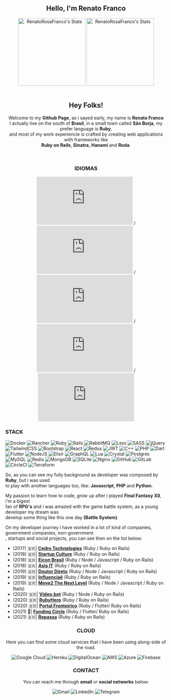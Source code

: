 <div align="center">
  
  ## Hello, I'm Renato Franco
</div>

<div align="center">
   <img height="210em" alt = "RenatoRosaFranco's Stats" src="https://github-readme-streak-stats.herokuapp.com/?user=RenatoRosaFranco&theme=default&hide_border=false"/>
   <img height="210em" alt = "RenatoRosaFranco's Stats" src="https://github-readme-stats.vercel.app/api/top-langs/?username=RenatoRosaFranco&theme=default&show_icons=true&hide_border=false&layout=compact"/>
</div>

<br>

<div align='center'>
  
  ## **Hey Folks!**<br>
  Welcome to my **Github Page**, as i sayed early, my name is **Renato Franco**<br>
  I actually live on the south of **Brasil**, in a small town called **São Borja**, 
  my prefer language is **Ruby**, <br>and most of my work experiencie is crafted by creating 
  web applications with frameworks like<br> **Ruby on Rails**, **Sinatra**, **Hanami** and **Roda**.<br>
</div>

<br>

<div align='center'>
  
  ### **IDIOMAS**
  ![PORTUGUÊS](https://github.com/RenatoRosaFranco/RenatoRosaFranco/blob/main/README.md) /
  ![POLONÊS](https://github.com/RenatoRosaFranco/RenatoRosaFranco/blob/main/README-pl.md) /
  ![INGLÊS](https://github.com/RenatoRosaFranco/RenatoRosaFranco/blob/main/README-en.md) /
  ![ESPANHOL](https://github.com/RenatoRosaFranco/RenatoRosaFranco/blob/main/README-es.md) /
  ![ALEMÃO](https://github.com/RenatoRosaFranco/RenatoRosaFranco/blob/main/README-de.md)
</div>

### **STACK**
![Docker](https://img.shields.io/badge/docker-%230db7ed.svg?style=for-the-badge&logo=docker&logoColor=white)
![Rancher](https://img.shields.io/badge/rancher-%230075A8.svg?style=for-the-badge&logo=rancher&logoColor=white)
![Ruby](https://img.shields.io/badge/ruby-%23CC342D.svg?style=for-the-badge&logo=ruby&logoColor=white)
![Rails](https://img.shields.io/badge/rails-%23CC0000.svg?style=for-the-badge&logo=ruby-on-rails&logoColor=white)
![RabbitMQ](https://img.shields.io/badge/Rabbitmq-FF6600?style=for-the-badge&logo=rabbitmq&logoColor=white)
![Less](https://img.shields.io/badge/less-2B4C80?style=for-the-badge&logo=less&logoColor=white)
![SASS](https://img.shields.io/badge/SASS-hotpink.svg?style=for-the-badge&logo=SASS&logoColor=white)
![jQuery](https://img.shields.io/badge/jquery-%230769AD.svg?style=for-the-badge&logo=jquery&logoColor=white)
![TailwindCSS](https://img.shields.io/badge/tailwindcss-%2338B2AC.svg?style=for-the-badge&logo=tailwind-css&logoColor=white)
![Bootstrap](https://img.shields.io/badge/bootstrap-%23563D7C.svg?style=for-the-badge&logo=bootstrap&logoColor=white)
![React](https://img.shields.io/badge/react-%2320232a.svg?style=for-the-badge&logo=react&logoColor=%2361DAFB)
![Redux](https://img.shields.io/badge/redux-%23593d88.svg?style=for-the-badge&logo=redux&logoColor=white)
![JWT](https://img.shields.io/badge/JWT-black?style=for-the-badge&logo=JSON%20web%20tokens)
![C++](https://img.shields.io/badge/c++-%2300599C.svg?style=for-the-badge&logo=c%2B%2B&logoColor=white)
![PHP](https://img.shields.io/badge/php-%23777BB4.svg?style=for-the-badge&logo=php&logoColor=white)
![Dart](https://img.shields.io/badge/dart-%230175C2.svg?style=for-the-badge&logo=dart&logoColor=white)
![Flutter](https://img.shields.io/badge/Flutter-%2302569B.svg?style=for-the-badge&logo=Flutter&logoColor=white)
![NodeJS](https://img.shields.io/badge/node.js-6DA55F?style=for-the-badge&logo=node.js&logoColor=white)
![Elixir](https://img.shields.io/badge/elixir-%234B275F.svg?style=for-the-badge&logo=elixir&logoColor=white)
![GraphQL](https://img.shields.io/badge/-GraphQL-E10098?style=for-the-badge&logo=graphql&logoColor=white)
![Lua](https://img.shields.io/badge/lua-%232C2D72.svg?style=for-the-badge&logo=lua&logoColor=white)
![Crystal](https://img.shields.io/badge/crystal-%23000000.svg?style=for-the-badge&logo=crystal&logoColor=white)
![Postgres](https://img.shields.io/badge/postgres-%23316192.svg?style=for-the-badge&logo=postgresql&logoColor=white)
![MySQL](https://img.shields.io/badge/mysql-%2300f.svg?style=for-the-badge&logo=mysql&logoColor=white)
![Redis](https://img.shields.io/badge/redis-%23DD0031.svg?style=for-the-badge&logo=redis&logoColor=white)
![MongoDB](https://img.shields.io/badge/MongoDB-%234ea94b.svg?style=for-the-badge&logo=mongodb&logoColor=white)
![SQLite](https://img.shields.io/badge/sqlite-%2307405e.svg?style=for-the-badge&logo=sqlite&logoColor=white)
![Nginx](https://img.shields.io/badge/nginx-%23009639.svg?style=for-the-badge&logo=nginx&logoColor=white)
![GitHub](https://img.shields.io/badge/github-%23121011.svg?style=for-the-badge&logo=github&logoColor=white)
![GitLab](https://img.shields.io/badge/gitlab-%23181717.svg?style=for-the-badge&logo=gitlab&logoColor=white)
![CircleCI](https://img.shields.io/badge/circle%20ci-%23161616.svg?style=for-the-badge&logo=circleci&logoColor=white)
![Terraform](https://img.shields.io/badge/terraform-%235835CC.svg?style=for-the-badge&logo=terraform&logoColor=white)

So, as you can see my fully background as developer was composed by **Ruby**, but i was used<br>
to play with another languages too, like: **Javascript**, **PHP** and **Python**.

My passion to learn how to code, grow up after i played **Final Fantasy XII**, i'm a bigest<br>
fan of **RPG's** and i was amazed with the game battle system, as a young developer my dream was<br>
develop some thing like this one day **(Battle System)**.

On my developer journey i have worked in a lot of kind of companies, government companies, non-government<br>,
startups and social projects, you can see then on the list below:

- (2017) 🇧🇷| **[Cedro Technologies](https://www.cedrotech.com/)** (Ruby / Ruby on Rails)
- (2018) 🇧🇷| **[Startup Culture](https://startupculture.com.br)** (Ruby / Ruby on Rails)
- (2018) 🇧🇷| **[Eicon Brasil](https://www.eicon.com.br/)** (Ruby / Node / Javascript / Ruby on Rails)
- (2018) 🇧🇷| **[Asis IT](https://asisprojetos.com.br/)** (Ruby / Ruby on Rails)
- (2019) 🇧🇷| **[Doutor Direto](https://www.doutordireto.com/)** (Ruby / Node / Javascript / Ruby on Rails)
- (2019) 🇧🇷| **[Influenciaê](https://influenciae.com/)** (Ruby / Ruby on Rails)
- (2019) 🇧🇷| **[Move2 The Next Level](https://move2.com.br/)** (Ruby / Node / Javascript / Ruby on Rails)
- (2020) 🇧🇷| **[Video.bot](https://video.bot)** (Ruby / Node / Ruby on Rails)
- (2020) 🇧🇷| **[RubyHero](https://rubyhero.io)** (Ruby / Ruby on Rails)
- (2020) 🇧🇷| **[Portal Fronteiriço](https://portalfronteirico.com)** (Ruby / Flutter/ Ruby on Rails)
- (2021) 🏴󠁧󠁢󠁥󠁮󠁧󠁿| **[Funding Circle](https://portalfronteirico.com)** (Ruby / Flutter/ Ruby on Rails)
- (2021) 🇧🇷| **[Repassa](https://repassa.com.br/)** (Ruby / Ruby on Rails)

<div align='center'>
  
  ### **CLOUD**
  Here you can find some cloud services that i have been using along-side of the road.<br>
  
  ![Google Cloud](https://img.shields.io/badge/GoogleCloud-%234285F4.svg?style=for-the-badge&logo=google-cloud&logoColor=white)
  ![Heroku](https://img.shields.io/badge/heroku-%23430098.svg?style=for-the-badge&logo=heroku&logoColor=white)
  ![DigitalOcean](https://img.shields.io/badge/DigitalOcean-%230167ff.svg?style=for-the-badge&logo=digitalOcean&logoColor=white)
  ![AWS](https://img.shields.io/badge/AWS-%23FF9900.svg?style=for-the-badge&logo=amazon-aws&logoColor=white)
  ![Azure](https://img.shields.io/badge/azure-%230072C6.svg?style=for-the-badge&logo=microsoftazure&logoColor=white)
  ![Firebase](https://img.shields.io/badge/firebase-%23039BE5.svg?style=for-the-badge&logo=firebase)
</div>

<div align='center'>
  
  ### **CONTACT**
  
  You can reach me through **email** or **social networks** below:<br>
  
  ![Gmail](https://img.shields.io/badge/Gmail-D14836?style=for-the-badge&logo=gmail&logoColor=white)
  ![LinkedIn](https://img.shields.io/badge/linkedin-%230077B5.svg?style=for-the-badge&logo=linkedin&logoColor=white)
  ![Telegram](https://img.shields.io/badge/Telegram-2CA5E0?style=for-the-badge&logo=telegram&logoColor=white)
</div>
